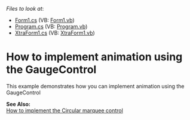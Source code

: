 <!-- default file list -->
*Files to look at*:

* [Form1.cs](./CS/WindowsApplication1/Form1.cs) (VB: [Form1.vb](./VB/WindowsApplication1/Form1.vb))
* [Program.cs](./CS/WindowsApplication1/Program.cs) (VB: [Program.vb](./VB/WindowsApplication1/Program.vb))
* [XtraForm1.cs](./CS/WindowsApplication1/XtraForm1.cs) (VB: [XtraForm1.vb](./VB/WindowsApplication1/XtraForm1.vb))
<!-- default file list end -->
# How to implement animation using the GaugeControl


<p>This example demonstrates how you can implement animation using the GaugeControl</p><p><strong>See Also:</strong><br />
<a href="https://www.devexpress.com/Support/Center/p/E2069">How to implement the Circular marquee control </a></p>

<br/>


